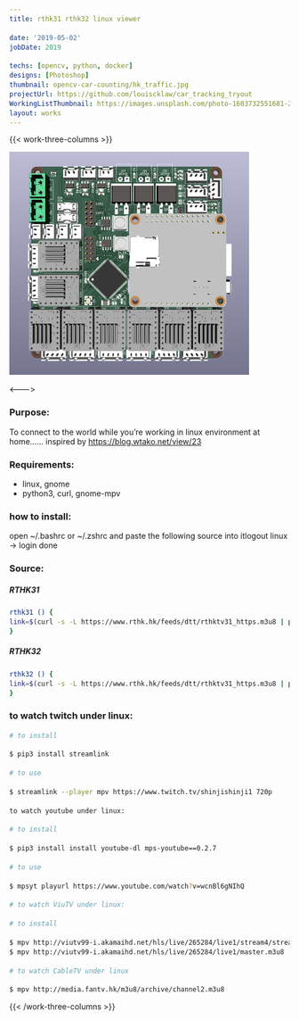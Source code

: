 ```yaml
---
title: rthk31 rthk32 linux viewer

date: '2019-05-02'
jobDate: 2019

techs: [opencv, python, docker]
designs: [Photoshop]
thumbnail: opencv-car-counting/hk_traffic.jpg
projectUrl: https://github.com/louiscklaw/car_tracking_tryout
WorkingListThumbnail: https://images.unsplash.com/photo-1603732551681-2e91159b9dc2?ixlib=rb-4.0.3&ixid=MnwxMjA3fDB8MHxwaG90by1wYWdlfHx8fGVufDB8fHx8
layout: works
---
```


{{< work-three-columns >}}

![](./thumbnail.png)

<---> <!-- magic separator, between columns -->

### Purpose:

To connect to the world while you’re working in linux environment at home…… inspired by https://blog.wtako.net/view/23

### Requirements:

- linux, gnome
- python3, curl, gnome-mpv

### how to install:

open ~/.bashrc or ~/.zshrc and paste the following source into itlogout linux -> login
done

### Source:

##### RTHK31

```bash
rthk31 () {
link=$(curl -s -L https://www.rthk.hk/feeds/dtt/rthktv31_https.m3u8 | python2 -c 'import sys; list=sys.stdin.readlines(); print list[list.index("#EXT-X-STREAM-INF:PROGRAM-ID=1,BANDWIDTH=2180000,RESOLUTION=1280x720,CODECS=\"avc1.66.30, mp4a.40.2\""\n")+1]') && mpv $link &
}
```

##### RTHK32

```bash
rthk32 () {
link=$(curl -s -L https://www.rthk.hk/feeds/dtt/rthktv31_https.m3u8 | python2 -c 'import sys; list=sys.stdin.readlines(); print list[list.index("#EXT-X-STREAM-INF:PROGRAM-ID=1,BANDWIDTH=2148000,RESOLUTION=1280x720,CODECS=\"avc1.66.30, mp4a.40.2\"\n")+1]') && mpv $link &
}
```

### to watch twitch under linux:

```bash
# to install

$ pip3 install streamlink

# to use

$ streamlink --player mpv https://www.twitch.tv/shinjishinji1 720p

to watch youtube under linux:

# to install

$ pip3 install install youtube-dl mps-youtube==0.2.7

# to use

$ mpsyt playurl https://www.youtube.com/watch?v=wcnBl6gNIhQ

# to watch ViuTV under linux:

# to install

$ mpv http://viutv99-i.akamaihd.net/hls/live/265284/live1/stream4/streamPlaylist.m3u8
$ mpv http://viutv99-i.akamaihd.net/hls/live/265284/live1/master.m3u8

# to watch CableTV under linux

$ mpv http://media.fantv.hk/m3u8/archive/channel2.m3u8

```

{{< /work-three-columns >}}
